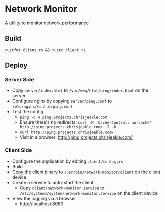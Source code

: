 # Network Monitor
A utility to monitor network performance

## Build
`rustfmt client.rs && rustc client.rs`

## Deploy

### Server Side
* Copy `server/index.html` to `/var/www/html/ping/index.html` on the server
* Configure nginx by copying `server/ping.conf` to `/etc/nginx/conf.d/ping.conf`
* Test the config
  * `ping -c 4 ping.projects.chrisjeakle.com`
  * Ensure there's no redirects: `curl -H 'Cache-Control: no-cache' http://ping.projects.chrisjeakle.com/ -I -k`
  * `curl http://ping.projects.chrisjeakle.com/`
  * Visit in a browser: http://ping.projects.chrisjeakle.com/

### Client Side
* Configure the application by editing `client/config.rs`
* Build
* Copy the client binary to `/usr/bin/network-monitor/client` on the client device
* Create a service to auto-start the client
  * Copy `client/network-monitor.service` to `/etc/systemd/system/network-monitor.service` on the client device
* View the logging via a browser
  * http://localhost:8080
